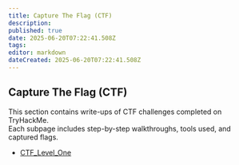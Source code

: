```yaml
---
title: Capture The Flag (CTF)
description: 
published: true
date: 2025-06-20T07:22:41.508Z
tags: 
editor: markdown
dateCreated: 2025-06-20T07:22:41.508Z
---
```


## Capture The Flag (CTF)

This section contains write-ups of CTF challenges completed on TryHackMe.  
Each subpage includes step-by-step walkthroughs, tools used, and captured flags.

- [CTF_Level_One](/TryHackMe/CTF/CTF_Level_One)

